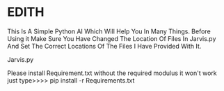 # EDITH
This Is A Simple Python AI Which Will Help You In Many Things.
Before Using it Make Sure You Have Changed The Location Of Files In Jarvis.py And Set The Correct Locations Of 
The Files I Have Provided With It.

Jarvis.py

Please install Requirement.txt 
without the required modulus it won't work
just type>>>> pip install -r Requirements.txt
